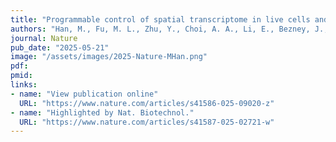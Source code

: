 ```yaml
---
title: "Programmable control of spatial transcriptome in live cells and neurons"
authors: "Han, M., Fu, M. L., Zhu, Y., Choi, A. A., Li, E., Bezney, J., Cai, S., Miles, L., Ma, Y., Qi, L. S."
journal: Nature
pub_date: "2025-05-21"
image: "/assets/images/2025-Nature-MHan.png"
pdf:
pmid:
links:
- name: "View publication online"
  URL: "https://www.nature.com/articles/s41586-025-09020-z"
- name: "Highlighted by Nat. Biotechnol."
  URL: "https://www.nature.com/articles/s41587-025-02721-w"
---
```

